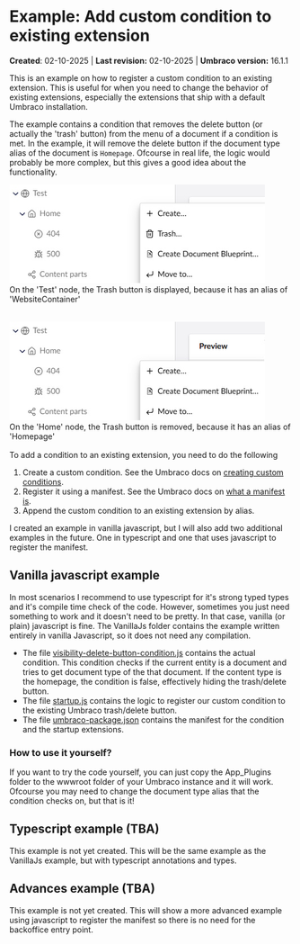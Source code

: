 # Example: Add custom condition to existing extension

**Created**: 02-10-2025 | **Last revision:** 02-10-2025 | **Umbraco version:** 16.1.1



This is an example on how to register a custom condition to an existing extension. This is useful for when you need to change the behavior of existing extensions, especially the extensions that ship with a default Umbraco installation.

The example contains a condition that removes the delete button (or actually the 'trash' button) from the menu of a document if a condition is met. In the example, it will remove the delete button if the document type alias of the document is `Homepage`. Ofcourse in real life, the logic would probably be more complex, but this gives a good idea about the functionality.

<figure style="margin:0; margin-bottom:2rem;">
  <img src="images/trashbutton_visible.jpg" alt="Visible delete icon in menu">
  <figcaption>On the 'Test' node, the Trash button is displayed, because it has an alias of 'WebsiteContainer'</figcaption>
</figure>


<figure style="margin:0; margin-bottom:1rem;">
  <img src="images/trashbutton_removed.jpg" alt="Delete icon removed from menu">
  <figcaption>On the 'Home' node, the Trash button is removed, because it has an alias of 'Homepage'</figcaption>
</figure>

To add a condition to an existing extension, you need to do the following
1. Create a custom condition. See the Umbraco docs on [creating custom conditions](https://docs.umbraco.com/umbraco-cms/customizing/extending-overview/extension-types/condition#make-your-own-conditions).
2. Register it using a manifest. See the Umbraco docs on [what a manifest is](https://docs.umbraco.com/umbraco-cms/customizing/extending-overview/extension-registry/extension-manifest).
3. Append the custom condition to an existing extension by alias.

I created an example in vanilla javascript, but I will also add two additional examples in the future. One in typescript and one that uses javascript to register the manifest.

## Vanilla javascript example
In most scenarios I recommend to use typescript for it's strong typed types and it's compile time check of the code. However, sometimes you just need something to work and it doesn't need to be pretty. In that case, vanilla (or plain) javascript is fine. The VanillaJs folder contains the example written entirely in vanilla Javascript, so it does not need any compilation.

* The file [visibility-delete-button-condition.js](VanillaJs/App_Plugins/ExampleDeleteButton/visibility-delete-button-condition.js) contains the actual condition. This condition checks if the current entity is a document and tries to get document type of the that document. If the content type is the homepage, the condition is false, effectively hiding the trash/delete button.
* The file [startup.js](VanillaJs/App_Plugins/ExampleDeleteButton/startup.js) contains the logic to register our custom condition to the existing Umbraco trash/delete button.
* The file [umbraco-package.json](VanillaJs/App_Plugins/ExampleDeleteButton/umbraco-package.json) contains the manifest for the condition and the startup extensions.
### How to use it yourself?
If you want to try the code yourself, you can just copy the App_Plugins folder to the wwwroot folder of your Umbraco instance and it will work. Ofcourse you may need to change the document type alias that the condition checks on, but that is it!

## Typescript example (TBA)
This example is not yet created. This will be the same example as the VanillaJs example, but with typescript annotations and types.

## Advances example (TBA)
This example is not yet created. This will show a more advanced example using javascript to register the manifest so there is no need for the backoffice entry point.